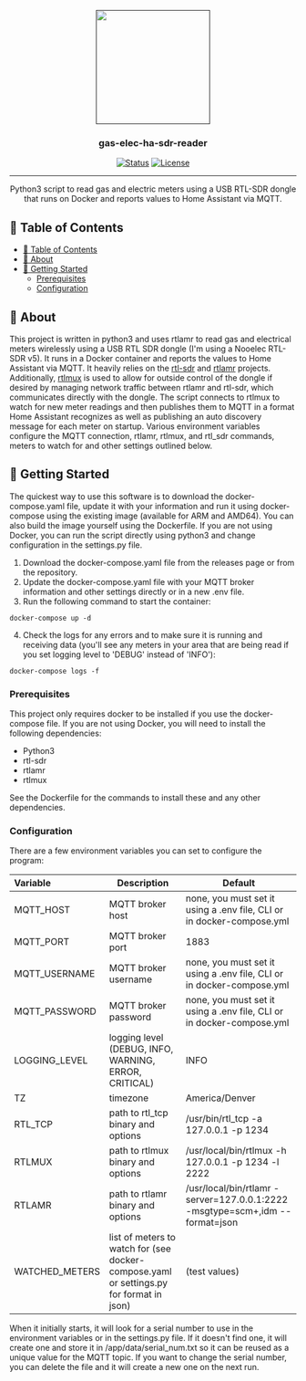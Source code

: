 <p align="center">
  <a href="" rel="noopener">
 <img width=200px height=200px src="../media/twitter-scrape-podcast-logo.png?raw=true"></a>
</p>

<h3 align="center">gas-elec-ha-sdr-reader</h3>

<div align="center">

[![Status](https://img.shields.io/badge/status-active-success.svg)]()
[![License](https://img.shields.io/badge/license-MIT-blue.svg)](/LICENSE)

</div>

---

<p align="center"> Python3 script to read gas and electric meters using a USB RTL-SDR dongle that runs on Docker and reports values to Home Assistant via MQTT.<br> 
</p>

## 📝 Table of Contents

- [📝 Table of Contents](#-table-of-contents)
- [🧐 About ](#-about-)
- [🏁 Getting Started ](#-getting-started-)
  - [Prerequisites](#prerequisites)
  - [Configuration](#configuration)

## 🧐 About <a name = "about"></a>

This project is written in python3 and uses rtlamr to read gas and electrical meters wirelessly using a USB RTL SDR dongle (I'm using a Nooelec RTL-SDR v5). It runs in a Docker container and reports the values to Home Assistant via MQTT. It heavily relies on the [rtl-sdr](https://osmocom.org/projects/rtl-sdr/wiki) and [rtlamr](https://github.com/bemasher/rtlamr) projects. Additionally, [rtlmux](https://github.com/slepp/rtlmux) is used to allow for outside control of the dongle if desired by managing network traffic between rtlamr and rtl-sdr, which communicates directly with the dongle. The script connects to rtlmux to watch for new meter readings and then publishes them to MQTT in a format Home Assistant recognizes as well as publishing an auto discovery message for each meter on startup. Various environment variables configure the MQTT connection, rtlamr, rtlmux, and rtl_sdr commands, meters to watch for and other settings outlined below.

## 🏁 Getting Started <a name = "getting_started"></a>

The quickest way to use this software is to download the docker-compose.yaml file, update it with your information and run it using docker-compose using the existing image (available for ARM and AMD64). You can also build the image yourself using the Dockerfile. If you are not using Docker, you can run the script directly using python3 and change configuration in the settings.py file.

1. Download the docker-compose.yaml file from the releases page or from the repository.
2. Update the docker-compose.yaml file with your MQTT broker information and other settings directly or in a new .env file.
3. Run the following command to start the container:
```
docker-compose up -d
```
4. Check the logs for any errors and to make sure it is running and receiving data (you'll see any meters in your area that are being read if you set logging level to 'DEBUG' instead of 'INFO'):
```
docker-compose logs -f
```

### Prerequisites

This project only requires docker to be installed if you use the docker-compose file. If you are not using Docker, you will need to install the following dependencies:

- Python3
- rtl-sdr
- rtlamr
- rtlmux

See the Dockerfile for the commands to install these and any other dependencies.

### Configuration
There are a few environment variables you can set to configure the program:

| Variable | Description | Default |
| :-------- | ----------- | ------- |
| MQTT_HOST | MQTT broker host | none, you must set it using a .env file, CLI or in docker-compose.yml |
| MQTT_PORT | MQTT broker port | 1883 |
| MQTT_USERNAME | MQTT broker username | none, you must set it using a .env file, CLI or in docker-compose.yml |
| MQTT_PASSWORD | MQTT broker password | none, you must set it using a .env file, CLI or in docker-compose.yml |
| LOGGING_LEVEL | logging level (DEBUG, INFO, WARNING, ERROR, CRITICAL) | INFO |
| TZ | timezone | America/Denver |
| RTL_TCP | path to rtl_tcp binary and options | /usr/bin/rtl_tcp -a 127.0.0.1 -p 1234 |
| RTLMUX | path to rtlmux binary and options | /usr/local/bin/rtlmux -h 127.0.0.1 -p 1234 -l 2222 |
| RTLAMR | path to rtlamr binary and options | /usr/local/bin/rtlamr -server=127.0.0.1:2222 -msgtype=scm+,idm --format=json |
| WATCHED_METERS | list of meters to watch for (see docker-compose.yaml or settings.py for format in json) | (test values) |

When it initially starts, it will look for a serial number to use in the environment variables or in the settings.py file. If it doesn't find one, it will create one and store it in /app/data/serial_num.txt so it can be reused as a unique value for the MQTT topic. If you want to change the serial number, you can delete the file and it will create a new one on the next run.